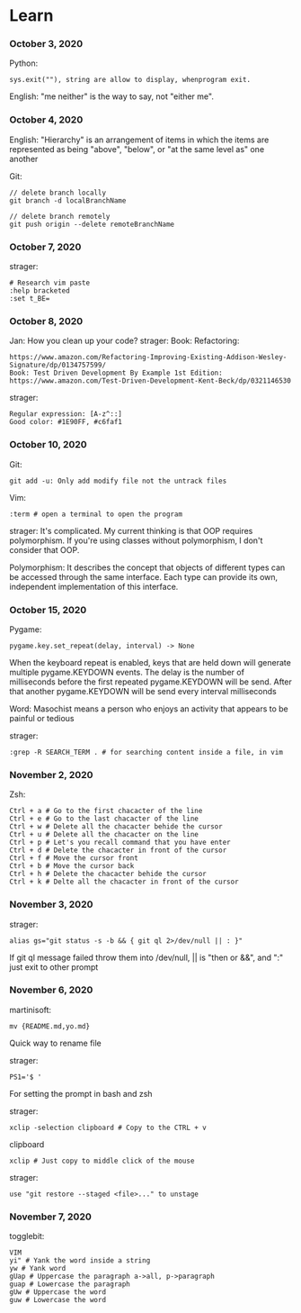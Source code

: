 # Learn

### October 3, 2020

Python: 

    sys.exit(""), string are allow to display, whenprogram exit.

English: "me neither" is the way to say, not "either me".

### October 4, 2020

English: "Hierarchy" is an arrangement of items in which the
items are represented as being "above", "below", or 
"at the same level as" one another

Git:

    // delete branch locally
    git branch -d localBranchName

    // delete branch remotely
    git push origin --delete remoteBranchName

### October 7, 2020

strager:

    # Research vim paste
    :help bracketed
    :set t_BE=

### October 8, 2020

Jan: How you clean up your code?
strager: Book: Refactoring:

    https://www.amazon.com/Refactoring-Improving-Existing-Addison-Wesley-Signature/dp/0134757599/
    Book: Test Driven Development By Example 1st Edition:
    https://www.amazon.com/Test-Driven-Development-Kent-Beck/dp/0321146530

strager:

    Regular expression: [A-z^::]
    Good color: #1E90FF, #c6faf1

### October 10, 2020

Git:

    git add -u: Only add modify file not the untrack files

Vim:

    :term # open a terminal to open the program

strager: It's complicated. My current thinking is that OOP
requires polymorphism. If you're using classes without
polymorphism, I don't consider that OOP.

Polymorphism: It describes the concept that objects of different types
can be accessed through the same interface. Each type can
provide its own, independent implementation of this interface.

### October 15, 2020

Pygame:

    pygame.key.set_repeat(delay, interval) -> None

When the keyboard repeat is enabled, keys that are held down
will generate multiple pygame.KEYDOWN events. The delay is
the number of milliseconds before the first repeated
pygame.KEYDOWN will be send. After that another
pygame.KEYDOWN will be send every interval milliseconds

Word: Masochist means a person who enjoys an activity that
appears to be painful or tedious

strager:

    :grep -R SEARCH_TERM . # for searching content inside a file, in vim

### November 2, 2020

Zsh:

    Ctrl + a # Go to the first chacacter of the line
    Ctrl + e # Go to the last chacacter of the line
    Ctrl + w # Delete all the chacacter behide the cursor
    Ctrl + u # Delete all the chacacter on the line
    Ctrl + p # Let's you recall command that you have enter
    Ctrl + d # Delete the chacacter in front of the cursor
    Ctrl + f # Move the cursor front
    Ctrl + b # Move the cursor back
    Ctrl + h # Delete the chacacter behide the cursor
    Ctrl + k # Delte all the chacacter in front of the cursor

### November 3, 2020

strager:

    alias gs="git status -s -b && { git ql 2>/dev/null || : }"

If git ql message failed throw them into /dev/null, || is "then or &&", and ":"
just exit to other prompt

### November 6, 2020

martinisoft:

    mv {README.md,yo.md}

Quick way to rename file

strager:

    PS1='$ '

For setting the prompt in bash and zsh

strager:

    xclip -selection clipboard # Copy to the CTRL + v
clipboard

    xclip # Just copy to middle click of the mouse

strager:

    use "git restore --staged <file>..." to unstage

### November 7, 2020

togglebit:

    VIM
    yi" # Yank the word inside a string
    yw # Yank word
    gUap # Uppercase the paragraph a->all, p->paragraph
    guap # Lowercase the paragraph
    gUw # Uppercase the word
    guw # Lowercase the word

